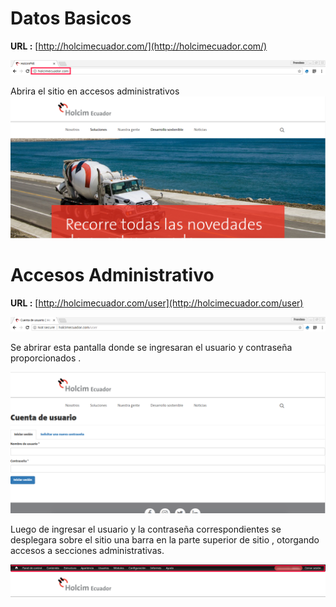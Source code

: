 # Datos Basicos

**URL :** [http://holcimecuador.com/](http://holcimecuador.com/)

![](/assets/DeepinScreenshot_select-area_20170925175050.png)

Abrira el sitio en accesos administrativos![](/assets/DeepinScreenshot_select-area_20170925175527.png)

# Accesos Administrativo

**URL :** [http://holcimecuador.com/user](http://holcimecuador.com/user)

![](/assets/DeepinScreenshot_select-area_20170925175847.png)

Se abrirar esta pantalla donde se ingresaran el usuario y contraseña proporcionados .

![](/assets/DeepinScreenshot_select-area_20170925175951.png)

Luego de ingresar el usuario y la contraseña correspondientes se desplegara sobre el sitio una barra en la parte superior de sitio , otorgando accesos a secciones administrativas.

![](/assets/DeepinScreenshot_select-area_20170925180545.png)

